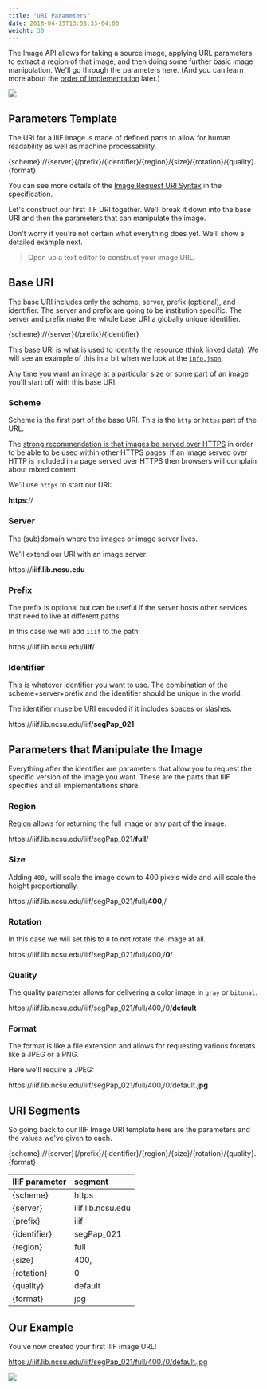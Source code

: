 ```yaml
---
title: "URI Parameters"
date: 2018-04-15T13:58:33-04:00
weight: 30
---
```


The Image API allows for taking a source image, applying URL parameters to extract a region of that image, and then doing some further basic image manipulation. We'll go through the parameters here. (And you can learn more about the [order of implementation](order-of-implementation.md) later.)

![](/images/transformation.png)

## Parameters Template

The URI for a IIIF image is made of defined parts to allow for human readability as well as machine processability.

<div class="alert">{scheme}://{server}{/prefix}/{identifier}/{region}/{size}/{rotation}/{quality}.{format}</div>

You can see more details of the [Image Request URI Syntax](http://iiif.io/api/image/2.1/#image-request-uri-syntax) in the specification.

Let's construct our first IIIF URI together. We'll break it down into the base URI and then the parameters that can manipulate the image.

 Don't worry if you're not certain what everything does yet. We'll show a detailed example next.

> Open up a text editor to construct your image URL.

## Base URI

The base URI includes only the scheme, server, prefix (optional), and identifier. The server and prefix are going to be institution specific. The server and prefix make the whole base URI a globally unique identifier.

<div class="alert">{scheme}://{server}{/prefix}/{identifier}</div>

This base URI is what is used to identify the resource (think linked data). We will see an example of this in a bit when we look at the [`info.json`](info.md).

Any time you want an image at a particular size or some part of an image you'll start off with this base URI.

### Scheme

Scheme is the first part of the base URI. This is the `http` or `https` part of the URL.

The [strong recommendation is that images be served over HTTPS](../bonus/https.md) in order to be able to be used within other HTTPS pages. If an image served over HTTP is included in a page served over HTTPS then browsers will complain about mixed content.

We'll use `https` to start our URI:
<div class="alert"><strong>https</strong>://</div>

### Server

The (sub)domain where the images or image server lives.
<!-- #doing:0 start here -->
We'll extend our URI with an image server:

<div class="alert">https://<strong>iiif.lib.ncsu.edu</strong></div>

### Prefix

The prefix is optional but can be useful if the server hosts other services that need to live at different paths.

In this case we will add `iiif` to the path:
<div class="alert">https://iiif.lib.ncsu.edu/<strong>iiif</strong>/</div>

### Identifier

This is whatever identifier you want to use. The combination of the scheme+server+prefix and the identifier should be unique in the world.

The identifier muse be URI encoded if it includes spaces or slashes. <!-- (which you should probably not be adding to identifiers in any case) -->

<div class="alert">https://iiif.lib.ncsu.edu/iiif/<strong>segPap_021</strong></div>

## Parameters that Manipulate the Image

Everything after the identifier are parameters that allow you to request the specific version of the image you want. These are the parts that IIIF specifies and all implementations share.

### Region

[Region](http://iiif.io/api/image/2.1/#region) allows for returning the full image or any part of the image.

<div class="alert">https://iiif.lib.ncsu.edu/iiif/segPap_021/<strong>full</strong>/</div>

### Size

Adding `400,` will scale the image down to 400 pixels wide and will scale the height proportionally.

<div class="alert">https://iiif.lib.ncsu.edu/iiif/segPap_021/full/<strong>400,</strong>/</div>

### Rotation

In this case we will set this to `0` to not rotate the image at all.

<div class="alert">https://iiif.lib.ncsu.edu/iiif/segPap_021/full/400,/<strong>0</strong>/</div>

### Quality

The quality parameter allows for delivering a color image in `gray` or `bitonal`.

<div class="alert">https://iiif.lib.ncsu.edu/iiif/segPap_021/full/400,/0/<strong>default</strong></div>

### Format

The format is like a file extension and allows for requesting various formats like a JPEG or a PNG.

Here we'll require a JPEG:

<div class="alert">https://iiif.lib.ncsu.edu/iiif/segPap_021/full/400,/0/default.<strong>jpg</strong></div>

## URI Segments

So going back to our IIIF Image URI template here are the parameters and the values we've given to each.

<div class="alert">{scheme}://{server}{/prefix}/{identifier}/{region}/{size}/{rotation}/{quality}.{format}</div>

| IIIF parameter | segment           |
|:---------------|:------------------|
| {scheme}       | https             |
| {server}       | iiif.lib.ncsu.edu |
| {prefix}       | iiif              |
| {identifier}   | segPap_021        |
| {region}       | full              |
| {size}         | 400,              |
| {rotation}     | 0                 |
| {quality}      | default           |
| {format}       | jpg               |

## Our Example

You've now created your first IIIF image URL!

https://iiif.lib.ncsu.edu/iiif/segPap_021/full/400,/0/default.jpg

![](https://iiif.lib.ncsu.edu/iiif/segPap_021/full/400,/0/default.jpg)
